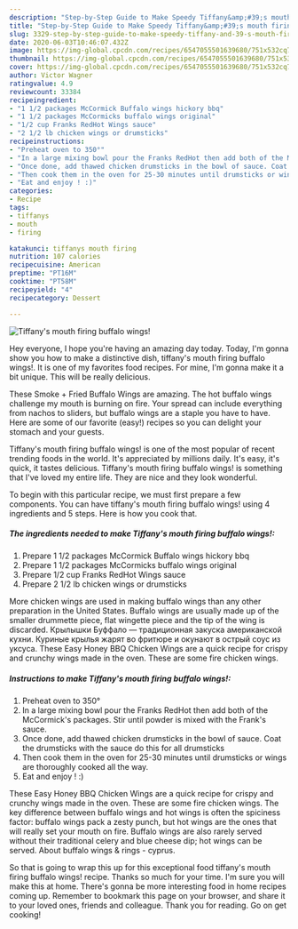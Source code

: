```yaml
---
description: "Step-by-Step Guide to Make Speedy Tiffany&amp;#39;s mouth firing buffalo wings!"
title: "Step-by-Step Guide to Make Speedy Tiffany&amp;#39;s mouth firing buffalo wings!"
slug: 3329-step-by-step-guide-to-make-speedy-tiffany-and-39-s-mouth-firing-buffalo-wings
date: 2020-06-03T10:46:07.432Z
image: https://img-global.cpcdn.com/recipes/6547055501639680/751x532cq70/tiffanys-mouth-firing-buffalo-wings-recipe-main-photo.jpg
thumbnail: https://img-global.cpcdn.com/recipes/6547055501639680/751x532cq70/tiffanys-mouth-firing-buffalo-wings-recipe-main-photo.jpg
cover: https://img-global.cpcdn.com/recipes/6547055501639680/751x532cq70/tiffanys-mouth-firing-buffalo-wings-recipe-main-photo.jpg
author: Victor Wagner
ratingvalue: 4.9
reviewcount: 33384
recipeingredient:
- "1 1/2 packages McCormick Buffalo wings hickory bbq"
- "1 1/2 packages McCormicks buffalo wings original"
- "1/2 cup Franks RedHot Wings sauce"
- "2 1/2 lb chicken wings or drumsticks"
recipeinstructions:
- "Preheat oven to 350°"
- "In a large mixing bowl pour the Franks RedHot then add both of the McCormick&#39;s packages. Stir until powder is mixed with the Frank&#39;s sauce."
- "Once done, add thawed chicken drumsticks in the bowl of sauce. Coat the drumsticks with the sauce do this for all drumsticks"
- "Then cook them in the oven for 25-30 minutes until drumsticks or wings are thoroughly cooked all the way."
- "Eat and enjoy ! :)"
categories:
- Recipe
tags:
- tiffanys
- mouth
- firing

katakunci: tiffanys mouth firing 
nutrition: 107 calories
recipecuisine: American
preptime: "PT16M"
cooktime: "PT58M"
recipeyield: "4"
recipecategory: Dessert

---
```



![Tiffany&#39;s mouth firing buffalo wings!](https://img-global.cpcdn.com/recipes/6547055501639680/751x532cq70/tiffanys-mouth-firing-buffalo-wings-recipe-main-photo.jpg)

Hey everyone, I hope you're having an amazing day today. Today, I'm gonna show you how to make a distinctive dish, tiffany&#39;s mouth firing buffalo wings!. It is one of my favorites food recipes. For mine, I'm gonna make it a bit unique. This will be really delicious.

These Smoke + Fried Buffalo Wings are amazing. The hot buffalo wings challenge my mouth is burning on fire. Your spread can include everything from nachos to sliders, but buffalo wings are a staple you have to have. Here are some of our favorite (easy!) recipes so you can delight your stomach and your guests.

Tiffany&#39;s mouth firing buffalo wings! is one of the most popular of recent trending foods in the world. It's appreciated by millions daily. It's easy, it's quick, it tastes delicious. Tiffany&#39;s mouth firing buffalo wings! is something that I've loved my entire life. They are nice and they look wonderful.


To begin with this particular recipe, we must first prepare a few components. You can have tiffany&#39;s mouth firing buffalo wings! using 4 ingredients and 5 steps. Here is how you cook that.

<!--inarticleads1-->

##### The ingredients needed to make Tiffany&#39;s mouth firing buffalo wings!:

1. Prepare 1 1/2 packages McCormick Buffalo wings hickory bbq
1. Prepare 1 1/2 packages McCormicks buffalo wings original
1. Prepare 1/2 cup Franks RedHot Wings sauce
1. Prepare 2 1/2 lb chicken wings or drumsticks


More chicken wings are used in making buffalo wings than any other preparation in the United States. Buffalo wings are usually made up of the smaller drummette piece, flat wingette piece and the tip of the wing is discarded. Крылышки Буффало — традиционная закуска американской кухни. Куриные крылья жарят во фритюре и окунают в острый соус из уксуса. These Easy Honey BBQ Chicken Wings are a quick recipe for crispy and crunchy wings made in the oven. These are some fire chicken wings. 

<!--inarticleads2-->

##### Instructions to make Tiffany&#39;s mouth firing buffalo wings!:

1. Preheat oven to 350°
1. In a large mixing bowl pour the Franks RedHot then add both of the McCormick&#39;s packages. Stir until powder is mixed with the Frank&#39;s sauce.
1. Once done, add thawed chicken drumsticks in the bowl of sauce. Coat the drumsticks with the sauce do this for all drumsticks
1. Then cook them in the oven for 25-30 minutes until drumsticks or wings are thoroughly cooked all the way.
1. Eat and enjoy ! :)


These Easy Honey BBQ Chicken Wings are a quick recipe for crispy and crunchy wings made in the oven. These are some fire chicken wings. The key difference between buffalo wings and hot wings is often the spiciness factor: buffalo wings pack a zesty punch, but hot wings are the ones that will really set your mouth on fire. Buffalo wings are also rarely served without their traditional celery and blue cheese dip; hot wings can be served. About buffalo wings &amp; rings - cyprus. 

So that is going to wrap this up for this exceptional food tiffany&#39;s mouth firing buffalo wings! recipe. Thanks so much for your time. I'm sure you will make this at home. There's gonna be more interesting food in home recipes coming up. Remember to bookmark this page on your browser, and share it to your loved ones, friends and colleague. Thank you for reading. Go on get cooking!
